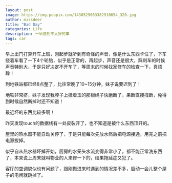 ```yaml
---
layout: post
image: https://img.peapix.com/1430529083382910654_320.jpg
author: missdeer
title: "Bad Day"
categories: Life
description: 一早遇到不太好的事
tags: car
---
```

早上出门打算开车上班，刚起步就听到有奇怪的声音，像是什么东西卡住了，下车绕着车看了一下4个轮胎，似乎是正常的，再起步，声音还是很大，踩刹车的时候声音特别大，于是只好决定不开车了，等周末的时候找家修车的检查一下，真烦躁！

到地铁站都已经8点整了，比往常晚了10~15分钟，妹子说要迟到了！

地铁非常挤，妹子发现我脖子上挂着玉的那根绳子快磨断了，果断直接拽断，免得到时候自然断掉时还不知道！

最近坏的东西比较多啊！

昨天发现touch的数据线有一处皮裂开了，也不知道是被什么东西顶开的。

屋里的热水器不能自动关停了，于是只能每次先放水然后把电源接通，用完之前把电源拔掉。

似乎自从热水器坏掉开始，厨房的水笼头水流变得非常小了，都不能正常洗东西了，本来说上周末就叫物业的人来修一下的，结果拖延症又犯了。

客厅的空调貌似也有问题了，跟刚搬进来时遇到的情况差不多，启动一会儿整个屋子的电闸就跳掉了。

